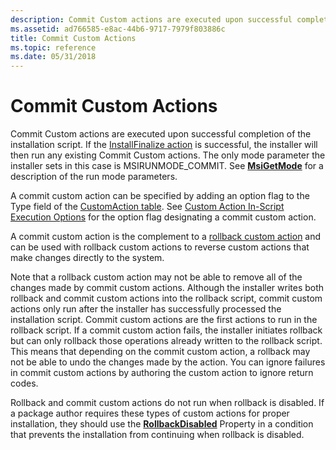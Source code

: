 ```yaml
---
description: Commit Custom actions are executed upon successful completion of the installation script.
ms.assetid: ad766585-e8ac-44b6-9717-7979f803886c
title: Commit Custom Actions
ms.topic: reference
ms.date: 05/31/2018
---
```


# Commit Custom Actions

Commit Custom actions are executed upon successful completion of the installation script. If the [InstallFinalize action](installfinalize-action.md) is successful, the installer will then run any existing Commit Custom actions. The only mode parameter the installer sets in this case is MSIRUNMODE\_COMMIT. See [**MsiGetMode**](/windows/desktop/api/Msiquery/nf-msiquery-msigetmode) for a description of the run mode parameters.

A commit custom action can be specified by adding an option flag to the Type field of the [CustomAction table](customaction-table.md). See [Custom Action In-Script Execution Options](custom-action-in-script-execution-options.md) for the option flag designating a commit custom action.

A commit custom action is the complement to a [rollback custom action](rollback-custom-actions.md) and can be used with rollback custom actions to reverse custom actions that make changes directly to the system.

Note that a rollback custom action may not be able to remove all of the changes made by commit custom actions. Although the installer writes both rollback and commit custom actions into the rollback script, commit custom actions only run after the installer has successfully processed the installation script. Commit custom actions are the first actions to run in the rollback script. If a commit custom action fails, the installer initiates rollback but can only rollback those operations already written to the rollback script. This means that depending on the commit custom action, a rollback may not be able to undo the changes made by the action. You can ignore failures in commit custom actions by authoring the custom action to ignore return codes.

Rollback and commit custom actions do not run when rollback is disabled. If a package author requires these types of custom actions for proper installation, they should use the [**RollbackDisabled**](rollbackdisabled.md) Property in a condition that prevents the installation from continuing when rollback is disabled.

 

 



